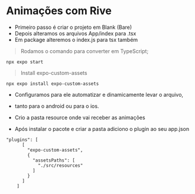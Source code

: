 # Animações com Rive

- Primeiro passo é criar o projeto em Blank (Bare)
- Depois alteramos os arquivos App/index para .tsx
- Em package alteremos o index.js para tsx também
> Rodamos o comando para converter em TypeScript;
```
npx expo start
```
> Install expo-custom-assets
```
npx expo install expo-custom-assets
```
- Configuramos para ele automatizar e dinamicamente levar o arquivo,
- tanto para o android ou para o ios.

- Crio a pasta resource onde vai receber as animações
- Após instalar o pacote e criar a pasta adiciono o plugin ao seu app.json
```
"plugins": [
      [
        "expo-custom-assets",
        {
          "assetsPaths": [
            "./src/resources"
          ]
        }
      ]
    ]

```
